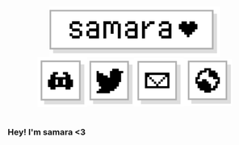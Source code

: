 <div style="display: flex; justify-content: center; align-items: center;">
    <img src="images/samara.png" style="height: 100px;" />
</div>
<div style="display: flex; justify-content: center; align-items: center;">
    <img src="images/discord.png" style="height: 100px;" />
    <img src="images/twitter.png" style="height: 91px;" />
    <img src="images/email.png" style="height: 97px;" />
    <img src="images/globe.png" style="height: 93px;" />
</div>

# 	

### Hey! I'm samara <3